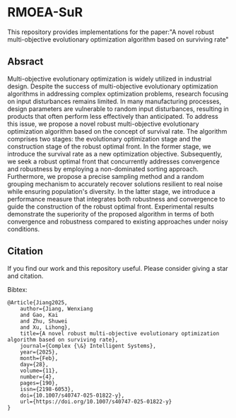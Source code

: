 # RMOEA-SuR

This repository provides implementations for the paper:"A novel robust multi-objective evolutionary optimization algorithm based on surviving rate"

## Absract
Multi-objective evolutionary optimization is widely utilized in industrial design. Despite the success of multi-objective evolutionary optimization algorithms in addressing complex optimization problems, research focusing on input disturbances remains limited. In many manufacturing processes, design parameters are vulnerable to random input disturbances, resulting in products that often perform less effectively than anticipated. To address this issue, we propose a novel robust multi-objective evolutionary optimization algorithm based on the concept of survival rate. The algorithm comprises two stages: the evolutionary optimization stage and the construction stage of the robust optimal front. In the former stage, we introduce the survival rate as a new optimization objective. Subsequently, we seek a robust optimal front that concurrently addresses convergence and robustness by employing a non-dominated sorting approach. Furthermore, we propose a precise sampling method and a random grouping mechanism to accurately recover solutions resilient to real noise while ensuring population's diversity. In the latter stage, we introduce a performance measure that integrates both robustness and convergence to guide the construction of the robust optimal front. Experimental results demonstrate the superiority of the proposed algorithm in terms of both convergence and robustness compared to existing approaches under noisy conditions.
## Citation

If you find our work and this repository useful. Please consider giving a star and citation.

Bibtex:
```
@Article{Jiang2025,
	author={Jiang, Wenxiang
	and Gao, Kai
	and Zhu, Shuwei
	and Xu, Lihong},
	title={A novel robust multi-objective evolutionary optimization algorithm based on surviving rate},
	journal={Complex {\&} Intelligent Systems},
	year={2025},
	month={Feb},
	day={28},
	volume={11},
	number={4},
	pages={190},
	issn={2198-6053},
	doi={10.1007/s40747-025-01822-y},
	url={https://doi.org/10.1007/s40747-025-01822-y}
}
```
